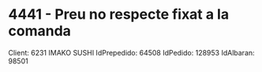 # 4441 - Preu no respecte fixat a la comanda

Client: 6231 IMAKO SUSHI
IdPrepedido: 64508
IdPedido: 128953
IdAlbaran: 98501
